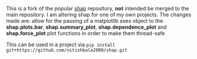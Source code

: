 This is a fork of the popular [shap](https://github.com/slundberg/shap/) repository, **not** intended
be merged to the main repository. I am altering shap for one of my own projects. The changes made are: 
allow for the passing of a matplotlib axes object to the **shap.plots.bar**, **shap.summary_plot**, **shap.dependence_plot** 
and **shap.force_plot** plot functions in order to make them thread-safe

This can be used in a project via `pip install git+https://github.com/nitishbala2000/shap.git`